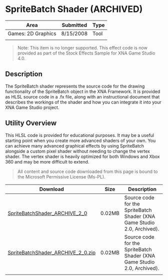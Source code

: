 # SpriteBatch Shader (ARCHIVED)

|Area|Submitted|Type|
|-|-|-|
Games: 2D Graphics|8/15/2008|Tool
||||

> Note: This item is no longer supported. This effect code is now provided as part of the Stock Effects Sample for XNA Game Studio 4.0.

## Description

The SpriteBatch shader represents the source code for the drawing functionality of the SpriteBatch object in the XNA Framework. It is provided as HLSL source code in a .fx file, along with an instructional document that describes the workings of the shader and how you can integrate it into your XNA Game Studio project.

## Utility Overview

This HLSL code is provided for educational purposes. It may be a useful starting point when you create more advanced shaders of your own. You can achieve many advanced graphical effects by using SpriteBatch alongside a custom pixel shader without needing to change the vertex shader. The vertex shader is heavily optimized for both Windows and Xbox 360 and may be more difficult to extend.

> All content and source code downloaded from this page is bound to the Microsoft Permissive License (Ms-PL).

Download | Size | Description
---|---|---|
[SpriteBatchShader_ARCHIVE_2_0](https://github.com/simondarksidej/XNAGameStudio/tree/master/Samples/SpriteBatchShader_ARCHIVE_2_0) | 0.02MB | Source code for the SpriteBatch Shader (XNA Game Studio 2.0, Archived).
[SpriteBatchShader_ARCHIVE_2_0.zip](https://github.com/simondarksidej/XNAGameStudioZips/raw/zips/SpriteBatchShader_ARCHIVE_2_0.zip) | 0.02MB | Source code for the SpriteBatch Shader (XNA Game Studio 2.0, Archived).
||||
